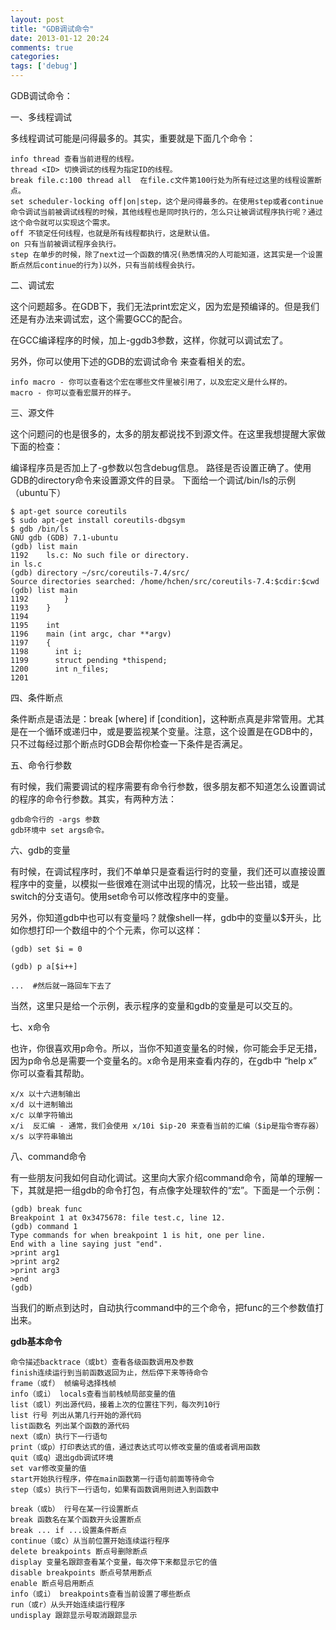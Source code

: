 ```yaml
---
layout: post
title: "GDB调试命令"
date: 2013-01-12 20:24
comments: true
categories: 
tags: ['debug']
---
```

GDB调试命令：

一、多线程调试

多线程调试可能是问得最多的。其实，重要就是下面几个命令：
```
info thread 查看当前进程的线程。
thread <ID> 切换调试的线程为指定ID的线程。
break file.c:100 thread all  在file.c文件第100行处为所有经过这里的线程设置断点。
set scheduler-locking off|on|step，这个是问得最多的。在使用step或者continue命令调试当前被调试线程的时候，其他线程也是同时执行的，怎么只让被调试程序执行呢？通过这个命令就可以实现这个需求。
off 不锁定任何线程，也就是所有线程都执行，这是默认值。
on 只有当前被调试程序会执行。
step 在单步的时候，除了next过一个函数的情况(熟悉情况的人可能知道，这其实是一个设置断点然后continue的行为)以外，只有当前线程会执行。
```
<!-- more -->
二、调试宏

这个问题超多。在GDB下，我们无法print宏定义，因为宏是预编译的。但是我们还是有办法来调试宏，这个需要GCC的配合。

在GCC编译程序的时候，加上-ggdb3参数，这样，你就可以调试宏了。

另外，你可以使用下述的GDB的宏调试命令 来查看相关的宏。
```
info macro - 你可以查看这个宏在哪些文件里被引用了，以及宏定义是什么样的。
macro - 你可以查看宏展开的样子。
```

三、源文件

这个问题问的也是很多的，太多的朋友都说找不到源文件。在这里我想提醒大家做下面的检查：

编译程序员是否加上了-g参数以包含debug信息。
路径是否设置正确了。使用GDB的directory命令来设置源文件的目录。
下面给一个调试/bin/ls的示例（ubuntu下）

```
$ apt-get source coreutils
$ sudo apt-get install coreutils-dbgsym
$ gdb /bin/ls
GNU gdb (GDB) 7.1-ubuntu
(gdb) list main
1192    ls.c: No such file or directory.
in ls.c
(gdb) directory ~/src/coreutils-7.4/src/
Source directories searched: /home/hchen/src/coreutils-7.4:$cdir:$cwd
(gdb) list main
1192        }
1193    }
1194
1195    int
1196    main (int argc, char **argv)
1197    {
1198      int i;
1199      struct pending *thispend;
1200      int n_files;
1201
```
四、条件断点

条件断点是语法是：break  [where] if [condition]，这种断点真是非常管用。尤其是在一个循环或递归中，或是要监视某个变量。注意，这个设置是在GDB中的，只不过每经过那个断点时GDB会帮你检查一下条件是否满足。

五、命令行参数

有时候，我们需要调试的程序需要有命令行参数，很多朋友都不知道怎么设置调试的程序的命令行参数。其实，有两种方法：
```
gdb命令行的 -args 参数
gdb环境中 set args命令。
```
六、gdb的变量

有时候，在调试程序时，我们不单单只是查看运行时的变量，我们还可以直接设置程序中的变量，以模拟一些很难在测试中出现的情况，比较一些出错，或是switch的分支语句。使用set命令可以修改程序中的变量。

另外，你知道gdb中也可以有变量吗？就像shell一样，gdb中的变量以$开头，比如你想打印一个数组中的个个元素，你可以这样：

```
(gdb) set $i = 0
  
(gdb) p a[$i++]

...  #然后就一路回车下去了
```
当然，这里只是给一个示例，表示程序的变量和gdb的变量是可以交互的。

七、x命令

也许，你很喜欢用p命令。所以，当你不知道变量名的时候，你可能会手足无措，因为p命令总是需要一个变量名的。x命令是用来查看内存的，在gdb中 “help x” 你可以查看其帮助。
```
x/x 以十六进制输出
x/d 以十进制输出
x/c 以单字符输出
x/i  反汇编 - 通常，我们会使用 x/10i $ip-20 来查看当前的汇编（$ip是指令寄存器）
x/s 以字符串输出
```
八、command命令

有一些朋友问我如何自动化调试。这里向大家介绍command命令，简单的理解一下，其就是把一组gdb的命令打包，有点像字处理软件的“宏”。下面是一个示例：

```
(gdb) break func
Breakpoint 1 at 0x3475678: file test.c, line 12.
(gdb) command 1
Type commands for when breakpoint 1 is hit, one per line.
End with a line saying just "end".
>print arg1
>print arg2
>print arg3
>end
(gdb)
```
当我们的断点到达时，自动执行command中的三个命令，把func的三个参数值打出来。

**gdb基本命令**
```
命令描述backtrace（或bt）查看各级函数调用及参数
finish连续运行到当前函数返回为止，然后停下来等待命令
frame（或f） 帧编号选择栈帧
info（或i） locals查看当前栈帧局部变量的值
list（或l）列出源代码，接着上次的位置往下列，每次列10行
list 行号 列出从第几行开始的源代码
list函数名 列出某个函数的源代码
next（或n）执行下一行语句
print（或p）打印表达式的值，通过表达式可以修改变量的值或者调用函数
quit（或q）退出gdb调试环境
set var修改变量的值
start开始执行程序，停在main函数第一行语句前面等待命令
step（或s）执行下一行语句，如果有函数调用则进入到函数中

break（或b） 行号在某一行设置断点
break 函数名在某个函数开头设置断点
break ... if ...设置条件断点
continue（或c）从当前位置开始连续运行程序
delete breakpoints 断点号删除断点
display 变量名跟踪查看某个变量，每次停下来都显示它的值
disable breakpoints 断点号禁用断点
enable 断点号启用断点
info（或i） breakpoints查看当前设置了哪些断点
run（或r）从头开始连续运行程序
undisplay 跟踪显示号取消跟踪显示
```